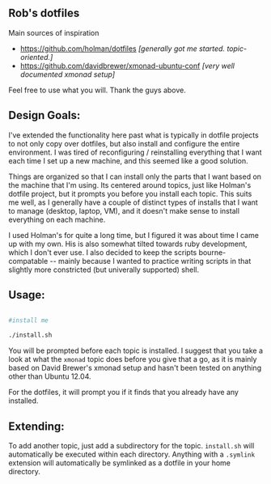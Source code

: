 Rob's dotfiles
---

Main sources of inspiration
- https://github.com/holman/dotfiles *[generally got me started.  topic-oriented.]*
- https://github.com/davidbrewer/xmonad-ubuntu-conf  *[very well documented xmonad setup]*

Feel free to use what you will.  Thank the guys above.

Design Goals:
---
I've extended the functionality here past what is typically in dotfile projects
to not only copy over dotfiles, but also install and configure
the entire environment. I was tired of
reconfiguring / reinstalling everything that I want each time I set up a new machine, and 
this seemed like a good solution.

 Things are organized so that I can install only the parts that 
I want based on the machine that I'm using. Its centered around topics, just like Holman's 
dotfile project, but it prompts you before you install each topic. This suits me well,
as I generally have a couple of distinct types of installs that I want to manage (desktop, laptop, VM),
and it doesn't make sense to install everything on each machine.

I used Holman's for quite a long time, but I figured it was about time I came up with my 
own.  His is also somewhat tilted towards ruby development, which I don't ever use.
I also decided to keep the scripts bourne-compatable -- mainly because
I wanted to practice writing scripts in that slightly more constricted (but univerally supported) shell.

Usage:
---

```sh

#install me

./install.sh

```

You will be prompted before each topic is installed.  I suggest that you take a look
at what the ```xmonad``` topic does before you give that a go, as it is mainly based on 
David Brewer's xmonad setup and hasn't been tested on anything other than Ubuntu 12.04.

For the dotfiles, it will prompt you if it finds that you already have any installed.

Extending:
---
To add another topic, just add a subdirectory for the topic.  ```install.sh``` will automatically
be executed within each directory.  Anything with a ```.symlink``` extension will automatically be symlinked
as a dotfile in your home directory.

